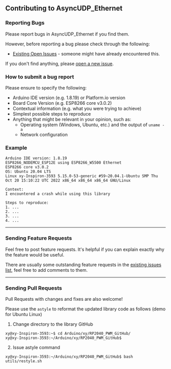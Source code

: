 ## Contributing to AsyncUDP_Ethernet

### Reporting Bugs

Please report bugs in AsyncUDP_Ethernet if you find them.

However, before reporting a bug please check through the following:

* [Existing Open Issues](https://github.com/khoih-prog/AsyncUDP_Ethernet/issues) - someone might have already encountered this.

If you don't find anything, please [open a new issue](https://github.com/khoih-prog/AsyncUDP_Ethernet/issues/new).

### How to submit a bug report

Please ensure to specify the following:

* Arduino IDE version (e.g. 1.8.19) or Platform.io version
* Board Core Version (e.g. ESP8266 core v3.0.2)
* Contextual information (e.g. what you were trying to achieve)
* Simplest possible steps to reproduce
* Anything that might be relevant in your opinion, such as:
  * Operating system (Windows, Ubuntu, etc.) and the output of `uname -a`
  * Network configuration


### Example

```
Arduino IDE version: 1.8.19
ESP8266_NODEMCU_ESP12E using ESP8266_W5500 Ethernet
ESP8266 core v3.0.2
OS: Ubuntu 20.04 LTS
Linux xy-Inspiron-3593 5.15.0-53-generic #59~20.04.1-Ubuntu SMP Thu Oct 20 15:10:22 UTC 2022 x86_64 x86_64 x86_64 GNU/Linux

Context:
I encountered a crash while using this library

Steps to reproduce:
1. ...
2. ...
3. ...
4. ...
```

---

### Sending Feature Requests

Feel free to post feature requests. It's helpful if you can explain exactly why the feature would be useful.

There are usually some outstanding feature requests in the [existing issues list](https://github.com/khoih-prog/RP2040_PWM/issues?q=is%3Aopen+is%3Aissue+label%3Aenhancement), feel free to add comments to them.

---

### Sending Pull Requests

Pull Requests with changes and fixes are also welcome!

Please use the `astyle` to reformat the updated library code as follows (demo for Ubuntu Linux)

1. Change directory to the library GitHub

```
xy@xy-Inspiron-3593:~$ cd Arduino/xy/RP2040_PWM_GitHub/
xy@xy-Inspiron-3593:~/Arduino/xy/RP2040_PWM_GitHub$
```

2. Issue astyle command

```
xy@xy-Inspiron-3593:~/Arduino/xy/RP2040_PWM_GitHub$ bash utils/restyle.sh
```


